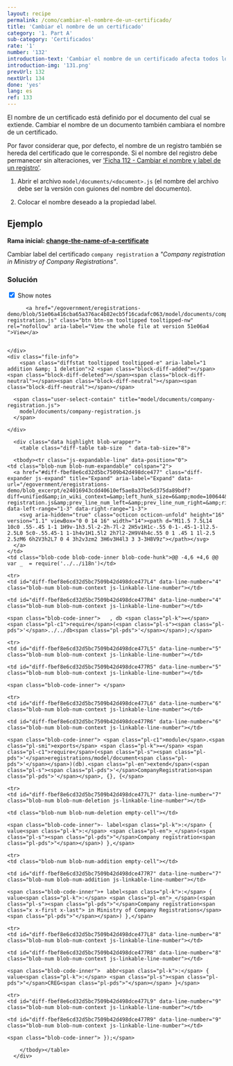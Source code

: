 ```yaml
---
layout: recipe
permalink: /como/cambiar-el-nombre-de-un-certificado/
title: 'Cambiar el nombre de un certificado'
category: '1. Part A'
sub-category: 'Certificados'
rate: '1'
number: '132'
introduction-text: 'Cambiar el nombre de un certificado afecta todos los certificados previamente procesados en el sistema.'
introduction-img: '131.png'
prevUrl: 132
nextUrl: 134
done: 'yes'
lang: es
ref: 133
---
```


El nombre de un certificado está definido por el documento del cual se extiende. Cambiar el nombre de un documento también cambiara el nombre de un certificado.

Por favor considerar que, por defecto, el nombre de un registro también se hereda del certificado que le corresponde. Si el nombre del registro debe permanecer sin alteraciones, ver ['Ficha 112 - Cambiar el nombre y label de un registro'](/como/cambiar-el-nombre-de-un-registro/).

1. Abrir el archivo `model/documents/<document>.js` (el nombre del archivo debe ser la versión con guiones del nombre del documento).

2. Colocar el nombre deseado a la propiedad label.

## Ejemplo

**Rama inicial: [change-the-name-of-a-certificate](https://github.com/egovernment/eregistrations-demo/tree/change-the-name-of-a-certificate)**

Cambiar label del certificado `company registration` a *"Company registration in Ministry of Company Registrations"*.

### Solución

<div id="files" class="diff-view " onclick="window.open('https://github.com/egovernment/eregistrations-demo/compare/change-the-name-of-a-certificate...change-the-name-of-a-certificate-solution#files')">

<a name="diff-fbef8e6cd32d5bc7509b42d498dce477"></a>
<div id="diff-0" class="file js-details-container




             show-inline-notes
           ">
  <div class="file-header" data-path="model/documents/company-registration.js">
    <div class="file-actions">
        <span class="show-file-notes">
          <label>
            <input checked="checked" class="js-toggle-file-notes" type="checkbox">
            Show notes
          </label>
        </span>

          <a href="/egovernment/eregistrations-demo/blob/51e06a416cba65a376ac4b82ecb5f16cadafc063/model/documents/company-registration.js" class="btn btn-sm tooltipped tooltipped-nw" rel="nofollow" aria-label="View the whole file at version 51e06a4 ">View</a>


    </div>
    <div class="file-info">
        <span class="diffstat tooltipped tooltipped-e" aria-label="1 addition &amp; 1 deletion">2 <span class="block-diff-added"></span><span class="block-diff-deleted"></span><span class="block-diff-neutral"></span><span class="block-diff-neutral"></span><span class="block-diff-neutral"></span></span>

      <span class="user-select-contain" title="model/documents/company-registration.js">
        model/documents/company-registration.js
      </span>

    </div>
  </div>

      <div class="data highlight blob-wrapper">
        <table class="diff-table tab-size  " data-tab-size="8">

      <tbody><tr class="js-expandable-line" data-position="0">
    <td class="blob-num blob-num-expandable" colspan="2">
      <a href="#diff-fbef8e6cd32d5bc7509b42d498dce477" class="diff-expander js-expand" title="Expand" aria-label="Expand" data-url="/egovernment/eregistrations-demo/blob_excerpt/e24016943cdd40610ef5ae8a37be5d375da89bdf?diff=unified&amp;in_wiki_context=&amp;left_hunk_size=6&amp;mode=100644&amp;next_line_num_left=4&amp;next_line_num_right=4&amp;path=model%2Fdocuments%2Fcompany-registration.js&amp;prev_line_num_left=&amp;prev_line_num_right=&amp;right_hunk_size=6" data-left-range="1-3" data-right-range="1-3">
        <svg aria-hidden="true" class="octicon octicon-unfold" height="16" version="1.1" viewBox="0 0 14 16" width="14"><path d="M11.5 7.5L14 10c0 .55-.45 1-1 1H9v-1h3.5l-2-2h-7l-2 2H5v1H1c-.55 0-1-.45-1-1l2.5-2.5L0 5c0-.55.45-1 1-1h4v1H1.5l2 2h7l2-2H9V4h4c.55 0 1 .45 1 1l-2.5 2.5zM6 6h2V3h2L7 0 4 3h2v3zm2 3H6v3H4l3 3 3-3H8V9z"></path></svg>
      </a>
    </td>
    <td class="blob-code blob-code-inner blob-code-hunk">@@ -4,6 +4,6 @@ var _  = require('../../i18n')</td>
  </tr>

    <tr>
    <td id="diff-fbef8e6cd32d5bc7509b42d498dce477L4" data-line-number="4" class="blob-num blob-num-context js-linkable-line-number"></td>

    <td id="diff-fbef8e6cd32d5bc7509b42d498dce477R4" data-line-number="4" class="blob-num blob-num-context js-linkable-line-number"></td>

  <td class="blob-code blob-code-context">

    <span class="blob-code-inner">   , db <span class="pl-k">=</span> <span class="pl-c1">require</span>(<span class="pl-s"><span class="pl-pds">'</span>../../db<span class="pl-pds">'</span></span>);</span>

  </td>
</tr>


    <tr>
    <td id="diff-fbef8e6cd32d5bc7509b42d498dce477L5" data-line-number="5" class="blob-num blob-num-context js-linkable-line-number"></td>

    <td id="diff-fbef8e6cd32d5bc7509b42d498dce477R5" data-line-number="5" class="blob-num blob-num-context js-linkable-line-number"></td>

  <td class="blob-code blob-code-context">

    <span class="blob-code-inner"> </span>

  </td>
</tr>


    <tr>
    <td id="diff-fbef8e6cd32d5bc7509b42d498dce477L6" data-line-number="6" class="blob-num blob-num-context js-linkable-line-number"></td>

    <td id="diff-fbef8e6cd32d5bc7509b42d498dce477R6" data-line-number="6" class="blob-num blob-num-context js-linkable-line-number"></td>

  <td class="blob-code blob-code-context">

    <span class="blob-code-inner"> <span class="pl-c1">module</span>.<span class="pl-smi">exports</span> <span class="pl-k">=</span> <span class="pl-c1">require</span>(<span class="pl-s"><span class="pl-pds">'</span>eregistrations/model/document<span class="pl-pds">'</span></span>)(db).<span class="pl-en">extend</span>(<span class="pl-s"><span class="pl-pds">'</span>CompanyRegistration<span class="pl-pds">'</span></span>, {}, {</span>

  </td>
</tr>


    <tr>
    <td id="diff-fbef8e6cd32d5bc7509b42d498dce477L7" data-line-number="7" class="blob-num blob-num-deletion js-linkable-line-number"></td>

    <td class="blob-num blob-num-deletion empty-cell"></td>

  <td class="blob-code blob-code-deletion">

    <span class="blob-code-inner">- label<span class="pl-k">:</span> { value<span class="pl-k">:</span> <span class="pl-en">_</span>(<span class="pl-s"><span class="pl-pds">"</span>Company registration<span class="pl-pds">"</span></span>) },</span>

  </td>
</tr>


    <tr>
    <td class="blob-num blob-num-addition empty-cell"></td>

    <td id="diff-fbef8e6cd32d5bc7509b42d498dce477R7" data-line-number="7" class="blob-num blob-num-addition js-linkable-line-number"></td>

  <td class="blob-code blob-code-addition">

    <span class="blob-code-inner">+ label<span class="pl-k">:</span> { value<span class="pl-k">:</span> <span class="pl-en">_</span>(<span class="pl-s"><span class="pl-pds">"</span>Company registration<span class="x x-first x-last"> in Ministry of Company Registrations</span><span class="pl-pds">"</span></span>) },</span>

  </td>
</tr>


    <tr>
    <td id="diff-fbef8e6cd32d5bc7509b42d498dce477L8" data-line-number="8" class="blob-num blob-num-context js-linkable-line-number"></td>

    <td id="diff-fbef8e6cd32d5bc7509b42d498dce477R8" data-line-number="8" class="blob-num blob-num-context js-linkable-line-number"></td>

  <td class="blob-code blob-code-context">

    <span class="blob-code-inner">  abbr<span class="pl-k">:</span> { value<span class="pl-k">:</span> <span class="pl-s"><span class="pl-pds">"</span>CREG<span class="pl-pds">"</span></span> }</span>

  </td>
</tr>


    <tr>
    <td id="diff-fbef8e6cd32d5bc7509b42d498dce477L9" data-line-number="9" class="blob-num blob-num-context js-linkable-line-number"></td>

    <td id="diff-fbef8e6cd32d5bc7509b42d498dce477R9" data-line-number="9" class="blob-num blob-num-context js-linkable-line-number"></td>

  <td class="blob-code blob-code-context">

    <span class="blob-code-inner"> });</span>

  </td>
</tr>



        </tbody></table>
      </div>
</div>

</div>

